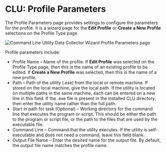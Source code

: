 # CLU: Profile Parameters

The Profile Parameters page provides settings to configure the parameters for the profile. It is a wizard page for the __Edit Profile__ or __Create a New Profile__ selections on the Profile Type page.

![Command Line Utility Data Collector Wizard Profile Parameters page](/img/product_docs/accessanalyzer/enterpriseauditor/admin/datacollector/commandlineutility/profileparameters.png)

Profile parameters include:

- Profile Name – Name of the profile. If __Edit Profile__ was selected on the Profile Type page, then this is the name of an existing profile to be edited. If __Create a New Profile__ was selected, then this is the name of a new profile.
- Path – Path of the utility (.exe) from the local or remote machine. If stored on the local machine, give the local path. If the utility is located on multiple paths in the same machine, each can be entered on a new line in this field. If the .exe file is present in the installed CLU directory, then enter the utility name rather than the full path.
- Start in path for task (Optional) – Working directory for the command line that executes the program or script. This should be either the path to the program or script file, or the path to the files that are used by the executable file.
- Command Line – Command that the utility executes. If the utility is self-executable and does not need a command, leave this field blank.
- Output File Name – Enter the desired name for the output file. By default, the output file name matches the profile name.
